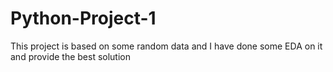 # Python-Project-1
This project is based on some random data and I have done some EDA on it and provide the best solution
